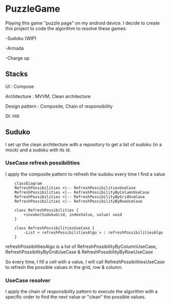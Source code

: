 # PuzzleGame

Playing this game "puzzle page" on my android device.
I decide to create this project to code the algorithm to resolve these games:

-Sudoku (WIP)

-Armada

-Charge up

## Stacks

UI : Compose

Architecture : MVVM, Clean architecture

Design pattern : Composite, Chain of responsibility

DI: Hilt

## Suduko

I set up the clean architecture with a repository to get a list of sudoku (in a mock) and a sudoku with its id.

### UseCase refresh possibilities 
I apply the composite pattern to refresh the sudoku every time I find a value

```mermaid
    classDiagram
    RefreshPossibilities <|-- RefreshPossibilitiesUseCase
    RefreshPossibilities <|-- RefreshPossibilityByColumnUseCase
    RefreshPossibilities <|-- RefreshPossibilityByGridUseCase
    RefreshPossibilities <|-- RefreshPossibilityByRowUseCase

    class RefreshPossibilities {
        +invoke(SudokuGrid, indexValue, value) void
    }

    class RefreshPossibilitiesUseCase {
        -List < refreshPossibilitiesAlgo > : refreshPossibilitiesAlgo 
    }
```

refreshPossibilitiesAlgo is a list of RefreshPossibilityByColumnUseCase, RefreshPossibilityByGridUseCase & RefreshPossibilityByRowUseCase

So every time, I fill a cell with a value, I will call RefreshPossibilitiesUseCase to refresh the possible values in the grid, row & column.

### UseCase resolver

I apply the chain of responsibility pattern to execute the algorithm with a specific order to find the next value or "clean" the possible values.

